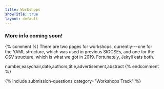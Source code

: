 ```yaml
---
title: Workshops
showTitle: true
layout: default
---
```


<!-- REMOVE WHEN DATA IS AVAILABLE -->
<h3>More info coming soon!</h3>

{% comment %}
There are two pages for workshops, currently---one for the YAML structure, 
which was used in previous SIGCSEs, and one for the CSV structure, which
is what we got in 2019. Fortunately, Jekyll eats both.

number,easychair,date,authors,title,advertisement,abstract
{% endcomment %}




{% include submission-questions category="Workshops Track" %}
